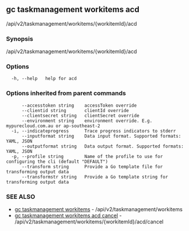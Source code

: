 ## gc taskmanagement workitems acd

/api/v2/taskmanagement/workitems/{workitemId}/acd

### Synopsis

/api/v2/taskmanagement/workitems/{workitemId}/acd

### Options

```
  -h, --help   help for acd
```

### Options inherited from parent commands

```
      --accesstoken string    accessToken override
      --clientid string       clientId override
      --clientsecret string   clientSecret override
      --environment string    environment override. E.g. mypurecloud.com.au or ap-southeast-2
  -i, --indicateprogress      Trace progress indicators to stderr
      --inputformat string    Data input format. Supported formats: YAML, JSON
      --outputformat string   Data output format. Supported formats: YAML, JSON
  -p, --profile string        Name of the profile to use for configuring the cli (default "DEFAULT")
      --transform string      Provide a Go template file for transforming output data
      --transformstr string   Provide a Go template string for transforming output data
```

### SEE ALSO

* [gc taskmanagement workitems](gc_taskmanagement_workitems.html)	 - /api/v2/taskmanagement/workitems
* [gc taskmanagement workitems acd cancel](gc_taskmanagement_workitems_acd_cancel.html)	 - /api/v2/taskmanagement/workitems/{workitemId}/acd/cancel


